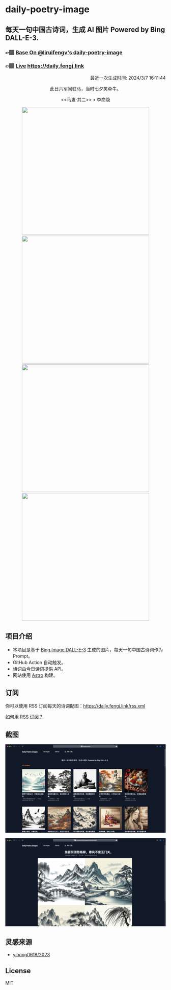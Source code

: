 
# daily-poetry-image

## 每天一句中国古诗词，生成 AI 图片 Powered by Bing DALL-E-3.

### 👉🏽 [Base On @liruifengv's daily-poetry-image](https://github.com/liruifengv/daily-poetry-image)

### 👉🏽 [Live](https://daily.fengj.link) https://daily.fengj.link

<p align="right">
  最近一次生成时间: 2024/3/7 16:11:44
</p>
<p align="center">
此日六军同驻马，当时七夕笑牵牛。
</p>
<p align="center">
<<马嵬·其二>> • 李商隐
</p>
<p align="center">
<img src="https://tse4.mm.bing.net/th/id/OIG1.yxtBqnv58N4wJ_VWcIcJ" height="400" width="400" />
<img src="https://tse4.mm.bing.net/th/id/OIG1.OxrfItXOm3cQIL6cDVim" height="400" width="400" />
<img src="https://tse3.mm.bing.net/th/id/OIG1.ML6mP6oE75kgdZu8PB27" height="400" width="400" />
<img src="https://tse4.mm.bing.net/th/id/OIG1.d0DNLB6CnZmntIsxHTP_" height="400" width="400" />
</p>

## 项目介绍

-   本项目是基于 [Bing Image DALL-E-3](https://www.bing.com/images/create) 生成的图片，每天一句中国古诗词作为 Prompt。
-   GitHub Action 自动触发。
-   诗词由[今日诗词](https://www.jinrishici.com/)提供 API。
-   网站使用 [Astro](https://astro.build) 构建。

## 订阅

你可以使用 RSS 订阅每天的诗词配图：https://daily.fengj.link/rss.xml

[如何用 RSS 订阅？](https://zhuanlan.zhihu.com/p/55026716)

## 截图

![图片列表](./screenshots/Snipaste_2023-12-28_21-00-26.png)

![图片详情](./screenshots/Snipaste_2023-12-28_21-00-53.png)

## 灵感来源

-   [yihong0618/2023](https://github.com/yihong0618/2023)

## License

MIT

